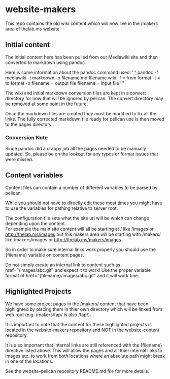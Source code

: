 # website-makers
This repo contains the old wiki content which will now live in the /makers area of thelab.ms website

## Initial content
The initial content here has been pulled from our Mediawiki site and then converted to markdown using pandoc

Here is some information about the pandoc command used:
'''
pandoc -f mediawiki -t markdown -o filename.md filename.wiki
-f = from format
-t = to format
-o filename = output file
filename = input file
'''

The wiki and initial markdown conversion files are kept in a convert directory for now that will be ignored by pelican.
The convert directory may be removed at some point in the future.

Once the markdown files are created they must be modified to fix all the links.
The fully corrected markdown file ready for pelican use is then moved to the pages directory.

### Conversion Note

Since pandoc did a crappy job all the pages needed to be manually updated.
So, please be on the lookout for any typos or format issues that were missed.

## Content variables
Content files can contain a number of different variables to be parsed by pelican.

While you should not have to directly edit these most times you might have to use the variables for pathing relative to server root.

The configuration file sets what the site url will be which can change depending upon the content.  
For example the main site content will all be starting at / like /images or http://thelab.ms/images but this makers area will be starting with /makers/ like /makers/images or http://thelab.ms/makers/images 

So in order to make sure internal links work properly you should use the {filename} variable on content pages.

Do not simply create an internal link to content such as href="/images/abc.gif" and expect it to work!  Use the proper variable format of href="{filename}/images/abc.gif" and it will work fine.

## Highlighted Projects

We have some project pages in the /makers/ content that have been highlighted by placing them in thier own directory which will be linked from web root (e.g. /makers/tap/ is also /tap/).  

It is important to note that the content for these highlighted projects is located in the website-makers repository and NOT in the website-content repository.

It is also important that internal links are still referenced with the {filename} directive listed above.
This will allow the pages and all thier internal links to images etc. to work from both locations where an absolute path might break in one of the locations.


See the website-pelican repository README.md file for more details.

